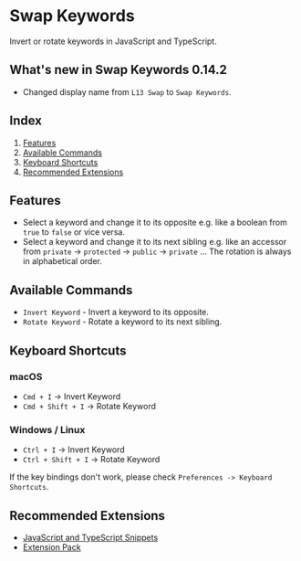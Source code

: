 # Swap Keywords

Invert or rotate keywords in JavaScript and TypeScript.

## What's new in Swap Keywords 0.14.2

- Changed display name from `L13 Swap` to `Swap Keywords`.

## Index

1. [Features](#features)
1. [Available Commands](#available-commands)
1. [Keyboard Shortcuts](#keyboard-shortcuts)
1. [Recommended Extensions](#recommended-extensions)

## Features

* Select a keyword and change it to its opposite e.g. like a boolean from `true` to `false` or vice versa.
* Select a keyword and change it to its next sibling e.g. like an accessor from `private` -> `protected` -> `public` -> `private` ... The rotation is always in alphabetical order.

## Available Commands

* `Invert Keyword` - Invert a keyword to its opposite.
* `Rotate Keyword` - Rotate a keyword to its next sibling.

## Keyboard Shortcuts

### macOS

* `Cmd + I` -> Invert Keyword
* `Cmd + Shift + I` -> Rotate Keyword

### Windows / Linux

* `Ctrl + I` -> Invert Keyword
* `Ctrl + Shift + I` -> Rotate Keyword

If the key bindings don't work, please check `Preferences -> Keyboard Shortcuts`.

## Recommended Extensions

- [JavaScript and TypeScript Snippets](https://marketplace.visualstudio.com/items?itemName=L13RARY.l13-js-snippets)
- [Extension Pack](https://marketplace.visualstudio.com/items?itemName=L13RARY.l13-extension-pack)